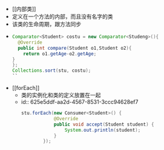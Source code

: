 - [[内部类]]
- 定义在一个方法的内部，而且没有名字的类
- 该类的生命周期，跟方法同步
- ```java
  Comparator<Student> costu = new Comparator<Studeng>(){
    @Override
    public int compare(Student o1,Student o2){
      return o1.getAge-o2.getAge;
  }
  };
  Collections.sort(stu, costu);
  ``
- [[forEach]]
	- 类的实例化和类的定义放置在一起
	- id:: 625e5ddf-aa2d-4567-8531-3ccc94628ef7
	  ```java
	  stu.forEach(new Consumer<Student>() {
	              @Override
	              public void accept(Student student) {
	                  System.out.println(student);
	              }
	          });
	  ```